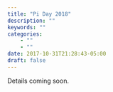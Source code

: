 ```yaml
---
title: "Pi Day 2018"
description: ""
keywords: ""
categories: 
    - ""
    - ""
date: 2017-10-31T21:28:43-05:00
draft: false
---
```


Details coming soon. 
